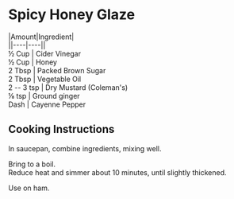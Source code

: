 # Spicy Honey Glaze  
  
|Amount|Ingredient|  
||----|----||  
½ Cup | Cider Vinegar  
½ Cup | Honey  
2 Tbsp | Packed Brown Sugar  
2 Tbsp | Vegetable Oil  
2 -- 3 tsp | Dry Mustard (Coleman's)  
⅛ tsp | Ground ginger  
Dash | Cayenne Pepper  
  
## Cooking Instructions  
In saucepan, combine ingredients, mixing well.  
  
Bring to a boil.  
Reduce heat and simmer about 10 minutes, until slightly thickened.  
  
Use on ham.  
  